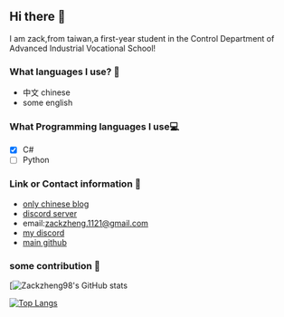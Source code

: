 ## Hi there 👋
I am zack,from taiwan,a first-year student in the Control Department of Advanced Industrial Vocational School!
### What languages I use? 💬
* 中文 chinese
* some english
### What Programming languages I use💻
- [x] C#
- [ ] Python

### Link or Contact information 🔗
* [only chinese blog](https://zackzheng1121.github.io//)
* [discord server](https://discord.gg/TCywP5TdEc)
* email:zackzheng.1121@gmail.com
* [my discord](https://discord.gg/XuYpym4r)
* [main github](https://github.com/zackzheng1121)

### some contribution 👀
[![Zackzheng98's GitHub stats](https://github-readme-stats.vercel.app/api?username=zackzheng98&show_icons=true&theme=dark)




[![Top Langs](https://github-readme-stats.vercel.app/api/top-langs/?username=zackzheng98)](https://github.com/zackzheng98/github-readme-stats)
